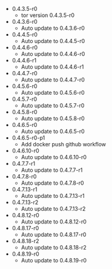 - 0.4.3.5-r0
  - tor version 0.4.3.5-r0
- 0.4.3.6-r0
  - Auto update to 0.4.3.6-r0
- 0.4.4.5-r0
  - Auto update to 0.4.4.5-r0
- 0.4.4.6-r0
  - Auto update to 0.4.4.6-r0
- 0.4.4.6-r1
  - Auto update to 0.4.4.6-r1
- 0.4.4.7-r0
  - Auto update to 0.4.4.7-r0
- 0.4.5.6-r0
  - Auto update to 0.4.5.6-r0
- 0.4.5.7-r0
  - Auto update to 0.4.5.7-r0
- 0.4.5.8-r0
  - Auto update to 0.4.5.8-r0
- 0.4.6.5-r0
  - Auto update to 0.4.6.5-r0
- 0.4.6.5-r0-p1
  - Add docker push github workflow
- 0.4.6.10-r0
  - Auto update to 0.4.6.10-r0
- 0.4.7.7-r1
  - Auto update to 0.4.7.7-r1
- 0.4.7.8-r0
  - Auto update to 0.4.7.8-r0
- 0.4.7.13-r1
  - Auto update to 0.4.7.13-r1
- 0.4.7.13-r2
  - Auto update to 0.4.7.13-r2
- 0.4.8.12-r0
  - Auto update to 0.4.8.12-r0
- 0.4.8.17-r0
  - Auto update to 0.4.8.17-r0
- 0.4.8.18-r2
  - Auto update to 0.4.8.18-r2
- 0.4.8.19-r0
  - Auto update to 0.4.8.19-r0
